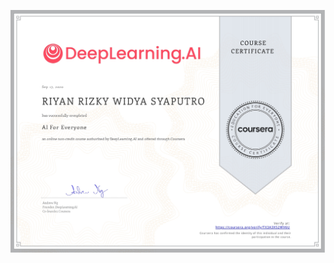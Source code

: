 ![](https://raw.githubusercontent.com/RiyanRIS/sertifikat/master/coursera/AI%20For%20Everyone/Coursera-AI%20For%20Everyone_page-0001.jpg)